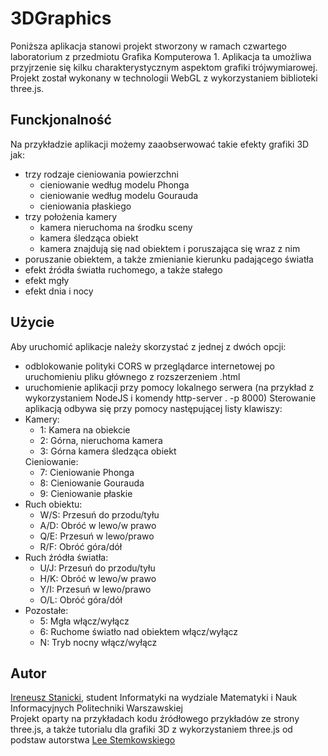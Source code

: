 # 3DGraphics
Poniższa aplikacja stanowi projekt stworzony w ramach czwartego laboratorium z przedmiotu Grafika Komputerowa 1. Aplikacja ta umożliwa przyjrzenie się kilku charakterystycznym aspektom grafiki trójwymiarowej. Projekt został wykonany w technologii WebGL z wykorzystaniem biblioteki three.js.

## Funckjonalność
Na przykładzie aplikacji możemy zaaobserwować takie efekty grafiki 3D jak:
* trzy rodzaje cieniowania powierzchni 
  * cieniowanie według modelu Phonga
   * cieniowanie według modelu Gourauda
   * cieniowania płaskiego
* trzy położenia kamery
  * kamera nieruchoma na środku sceny
  * kamera śledząca obiekt
  * kamera znajdują się nad obiektem i poruszająca się wraz z nim
* poruszanie obiektem, a także zmienianie kierunku padającego światła
* efekt źródła światła ruchomego, a także stałego
* efekt mgły
* efekt dnia i nocy

## Użycie
Aby uruchomić aplikacje należy skorzystać z jednej z dwóch opcji:
* odblokowanie polityki CORS w przeglądarce internetowej po uruchomieniu pliku głównego z rozszerzeniem .html
* uruchomienie aplikacji przy pomocy lokalnego serwera (na przykład z wykorzystaniem NodeJS i komendy http-server . -p 8000)
Sterowanie aplikacją odbywa się przy pomocy następującej listy klawiszy:
* Kamery:
      <ul>
        <li>1: Kamera na obiekcie</li>
        <li>2: Górna, nieruchoma kamera</li>
        <li>3: Górna kamera śledząca obiekt</li>
      </ul>
      Cieniowanie:<br />
      <ul>
        <li>7: Cieniowanie Phonga</li>
        <li>8: Cieniowanie Gourauda</li>
        <li>9: Cieniowanie płaskie</li>
      </ul>
* Ruch obiektu:
      <ul>
        <li>W/S: Przesuń do przodu/tyłu</li>
        <li>A/D: Obróć w lewo/w prawo</li>
        <li>Q/E: Przesuń w lewo/prawo</li>
        <li>R/F: Obróć góra/dół</li>
      </ul>
* Ruch źródła światła:
      <ul>
        <li>U/J: Przesuń do przodu/tyłu</li>
        <li>H/K: Obróć w lewo/w prawo</li>
        <li>Y/I: Przesuń w lewo/prawo</li>
        <li>O/L: Obróć góra/dół</li>
      </ul>
* Pozostałe:
      <ul>
        <li>5: Mgła włącz/wyłącz</li>
        <li>6: Ruchome światło nad obiektem włącz/wyłącz</li>
        <li>N: Tryb nocny włącz/wyłącz</li>
      </ul>
      
## Autor
[Ireneusz Stanicki](https://github.com/irek14), student Informatyki na wydziale Matematyki i Nauk Informacyjnych Politechniki Warszawskiej <br/>
Projekt oparty na przykładach kodu źródłowego przykładów ze strony three.js, a także tutorialu dla grafiki 3D z wykorzystaniem three.js od podstaw autorstwa [Lee Stemkowskiego](https://github.com/stemkoski)
